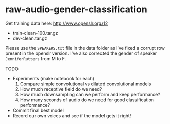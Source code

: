 # raw-audio-gender-classification

Get training data here: http://www.openslr.org/12
- train-clean-100.tar.gz
- dev-clean.tar.gz

Please use the `SPEAKERS.txt` file in the data folder as I've fixed 
a corrupt row present in the openslr version. I've also corrected the
gender of speaker `JenniferRutters` from M to F.

TODO:
* Experiments (make notebook for each)
    1. Compare simple convolutional vs dilated convolutional models
    2. How much receptive field do we need?
    3. How much downsampling can we perform and keep performance?
    4. How many seconds of audio do we need for good classification performance?
* Commit final best model
* Record our own voices and see if the model gets it right!